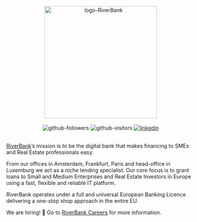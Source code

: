  
<div id="header" align="center">
  <img src="https://www.riverbank.eu/assets/images/logo.svg" alt="logo-RiverBank" aria-label="logo-riverbank" width="300"/>
</div>
<div id="badges" align="center">
  <br>
  <img src="https://img.shields.io/github/followers/RiverBank-Eu?style=social" alt="github-followers"/>
  <img src="https://visitor-badge.laobi.icu/badge?page_id=RiverBank-Eu.RiverBank-Eu" alt="github-visitors"/>
  <a href="https://www.linkedin.com/company/riverbank-s.a./">
    <img src="https://img.shields.io/badge/-LinkedIn-%230177B5?style=flat&logo=linkedin" alt="linkedin"/>
  </a>
  <br><br>
</div>

  
[RiverBank]’s mission is to be the digital bank that makes financing to SMEs and Real Estate professionals easy. 

From our offices in Amsterdam, Frankfurt, Paris and head-office in Luxemburg we act as a niche lending specialist. Our core focus is to grant loans to Small and Medium Enterprises and Real Estate Investors in Europe using a fast, flexible and reliable IT platform. 

RiverBank operates under a full and universal European Banking Licence delivering a one-stop shop approach in the entire EU. 

We are hiring! :rocket: Go to [RiverBank Careers] for more information.

<!--
## :computer: Tech stack
<div align="center">
  <img src="https://github.com/devicons/devicon/blob/master/icons/python/python-original.svg" title="python" alt="python" width="30" height="30"/>&nbsp;
  <img src="https://github.com/devicons/devicon/blob/master/icons/dotnetcore/dotnetcore-original.svg" title="dotnetcore" alt="dotnetcore" width="30" height="30"/>&nbsp;
  <img src="https://github.com/devicons/devicon/blob/master/icons/csharp/csharp-original.svg" title="csharp" alt="csharp" width="30" height="30"/>&nbsp;
  <img src="https://github.com/devicons/devicon/blob/master/icons/angularjs/angularjs-original.svg" title="angularjs" alt="angularjs" width="30" height="30"/>&nbsp;
  <img src="https://github.com/devicons/devicon/blob/master/icons/kubernetes/kubernetes-plain.svg" title="kubernetes" alt="kubernetes" width="30" height="30"/>&nbsp;
  <img src="https://github.com/devicons/devicon/blob/master/icons/docker/docker-original.svg" title="docker" alt="docker" width="30" height="30"/>&nbsp;
  <img src="https://github.com/devicons/devicon/blob/master/icons/terraform/terraform-original.svg" title="terraform" alt="terraform" width="30" height="30"/>&nbsp;
  <img src="https://github.com/devicons/devicon/blob/master/icons/prometheus/prometheus-original.svg" title="prometheus" alt="prometheus" width="30" height="30"/>&nbsp;
  <img src="https://github.com/devicons/devicon/blob/master/icons/grafana/grafana-original.svg" title="grafana" alt="grafana" width="30" height="30"/>&nbsp;
  <img src="https://github.com/devicons/devicon/blob/master/icons/apachekafka/apachekafka-original.svg" title="apachekafka" alt="apachekafka" width="30" height="30"/>&nbsp;
  <img src="https://github.com/devicons/devicon/blob/master/icons/gitlab/gitlab-original.svg" title="gitlab" alt="gitlab" width="30" height="30"/>&nbsp;
  <img src="https://github.com/devicons/devicon/blob/master/icons/figma/figma-original.svg" title="figma" alt="figma" width="30" height="30"/>&nbsp;
</div>
-->


[RiverBank]: https://www.riverbank.eu/
[RiverBank Careers]: https://www.riverbank.eu/careers
